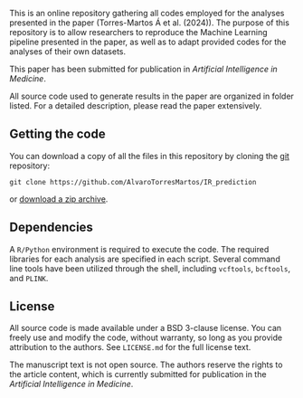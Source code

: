 

This is an online repository gathering all codes employed for the analyses presented in the paper (Torres-Martos Á et al. (2024)). The purpose of this repository is to allow researchers to reproduce the Machine Learning pipeline presented in the paper, as well as to adapt provided codes for the analyses of their own datasets.

This paper has been submitted for publication in *Artificial Intelligence in Medicine*.



All source code used to generate results in the paper are organized in folder listed. For a detailed description, please read the paper extensively.


## Getting the code

You can download a copy of all the files in this repository by cloning the
[git](https://git-scm.com/) repository:

    git clone https://github.com/AlvaroTorresMartos/IR_prediction

or [download a zip archive](https://github.com/AlvaroTorresMartos/IR_prediction/archive/refs/heads/main.zip).


## Dependencies

A `R/Python` environment is required to execute the code. The required libraries for each analysis are specified in each script. Several command line tools have been utilized through the shell, including `vcftools`, `bcftools`, and `PLINK`.


## License

All source code is made available under a BSD 3-clause license. You can freely use and modify the code, without warranty, so long as you provide attribution to the authors. See `LICENSE.md` for the full license text.

The manuscript text is not open source. The authors reserve the rights to the article content, which is currently submitted for publication in the *Artificial Intelligence in Medicine*.
